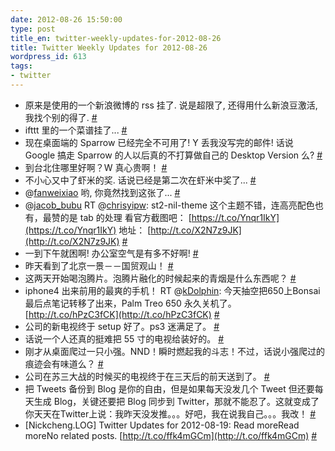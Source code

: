 ```yaml
---
date: 2012-08-26 15:50:00
type: post
title_en: twitter-weekly-updates-for-2012-08-26
title: Twitter Weekly Updates for 2012-08-26
wordpress_id: 613
tags:
- twitter
---
```

	
* 原来是使用的一个新浪微博的 rss 挂了. 说是超限了, 还得用什么新浪豆激活, 我找个别的得了.  [#](http://twitter.com/nickcheng/statuses/239675637663670272)
* ifttt 里的一个菜谱挂了...  [#](http://twitter.com/nickcheng/statuses/239672578527096832)
* 现在桌面端的 Sparrow 已经完全不可用了! Y 丢我没写完的邮件! 话说 Google 搞走 Sparrow 的人以后真的不打算做自己的 Desktop Version 么?  [#](http://twitter.com/nickcheng/statuses/238919814431776768)
* 到台北住哪里好啊？W 真心贵啊！  [#](http://twitter.com/nickcheng/statuses/238643302990237696)
* 不小心又中了虾米的奖. 话说已经是第二次在虾米中奖了...  [#](http://twitter.com/nickcheng/statuses/238522667953696768)
* @[fanweixiao](http://twitter.com/fanweixiao) 哟, 你竟然找到这张了...  [#](http://twitter.com/nickcheng/statuses/238521108352102400)
* @[jacob_bubu](http://twitter.com/jacob_bubu)  RT @[chrisyipw](http://twitter.com/chrisyipw): st2-nil-theme 这个主题不错，连高亮配色也有，最赞的是 tab 的处理 看官方截图吧： [https://t.co/Ynqr1IkY](https://t.co/Ynqr1IkY) 地址： [http://t.co/X2N7z9JK](http://t.co/X2N7z9JK)  [#](http://twitter.com/nickcheng/statuses/238474982139760640)
* 一到下午就困啊! 办公室空气是有多不好啊!  [#](http://twitter.com/nickcheng/statuses/238208503980900353)
* 昨天看到了北京一景－－国贸观山！  [#](http://twitter.com/nickcheng/statuses/238079057521168384)
* 这两天开始喝泡腾片。泡腾片融化的时候起来的青烟是什么东西呢？  [#](http://twitter.com/nickcheng/statuses/238078826209501184)
* iphone4 出来前用的最爽的手机！ RT @[kDolphin](http://twitter.com/kDolphin): 今天抽空把650上Bonsai最后点笔记转移了出来，Palm Treo 650 永久关机了。 [http://t.co/hPzC3fCK](http://t.co/hPzC3fCK)  [#](http://twitter.com/nickcheng/statuses/237555824782884865)
* 公司的新电视终于 setup 好了。ps3 迷满足了。  [#](http://twitter.com/nickcheng/statuses/237385769747099648)
* 话说一个人还真的挺难把 55 寸的电视给装好的。  [#](http://twitter.com/nickcheng/statuses/237348051289780224)
* 刚才从桌面爬过一只小强。NND！瞬时燃起我的斗志！不过，话说小强爬过的痕迹会有味道么？  [#](http://twitter.com/nickcheng/statuses/237347715942592512)
* 公司在苏三大战的时候买的电视终于在三天后的前天送到了。  [#](http://twitter.com/nickcheng/statuses/237347388497469440)
* 把 Tweets 备份到 Blog 是你的自由，但是如果每天没发几个 Tweet 但还要每天生成 Blog，关键还要把 Blog 同步到 Twitter，那就不能忍了。这就变成了你天天在Twitter上说：我昨天没发推。。。好吧，我在说我自己。。。我改！  [#](http://twitter.com/nickcheng/statuses/237345972345266177)
* [Nickcheng.LOG] Twitter Updates for 2012-08-19: Read moreRead moreNo related posts. [http://t.co/ffk4mGCm](http://t.co/ffk4mGCm)  [#](http://twitter.com/nickcheng/statuses/237217393439559680)
